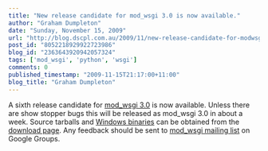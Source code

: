 ```yaml
---
title: "New release candidate for mod_wsgi 3.0 is now available."
author: "Graham Dumpleton"
date: "Sunday, November 15, 2009"
url: "http://blog.dscpl.com.au/2009/11/new-release-candidate-for-modwsgi-30-is.html"
post_id: "8052218929922723986"
blog_id: "2363643920942057324"
tags: ['mod_wsgi', 'python', 'wsgi']
comments: 0
published_timestamp: "2009-11-15T21:17:00+11:00"
blog_title: "Graham Dumpleton"
---
```


A sixth release candidate for [mod\_wsgi 3.0](http://code.google.com/p/modwsgi/wiki/ChangesInVersion0300) is now available. Unless there are show stopper bugs this will be released as mod\_wsgi 3.0 in about a week. Source tarballs and [Windows binaries](http://code.google.com/p/modwsgi/wiki/InstallationOnWindows) can be obtained from the [download page](http://code.google.com/p/modwsgi/downloads/list). Any feedback should be sent to [mod\_wsgi mailing list](http://groups.google.com/group/modwsgi) on Google Groups.